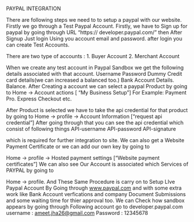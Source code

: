 PAYPAL INTEGRATION

There are following steps we need to to setup a paypal with our website.
Firstly we go through a Test Paypal Account.
Firstly, we have to Sign up for paypal by going through URL “https://
developer.paypal.com/”
then After Signup Just login Using you account email and password.
after login you can create Test Accounts.

There are two type of accounts :
	1. Buyer Account
	2. Merchant Account

When we create any test account in Paypal Sandbox we get the following details
associated with that account.
	Username
	Password
	Dummy Credit card details(we can increased a balanced too.)
	Bank Account Details.
	Balance.
	After Creating a account we can select a paypal Product by going to
	Home -> Account actions [ “My Business Setup”]
	For Example:
		Payment Pro.
		Express Checkout etc.

After Product is selected we have to take the api credential for that product by going to
Home -> profile -> Account Information [“request api credential”]
After going through that you can see the api credential which consist of following things
	API-username
	API-password
	API-signature

which is required for further integration to site.
We can also get a Website Payment Certificate or we can add our own key by going to

Home -> profile -> Hosted payment settings [“Website payment certificates”]
We can also see Our Account is associated which Services of PAYPAL by going to

Home -> profile.
And These Same Procedure is carry on to Setup LIve Paypal Account By Going through
www.paypal.com and with some extra work like Bank Account verfications and company
Document Submissions and some waiting time for thier approval too.
We can Check how sandbox appears by going through Following account
go to developer.paypal.com
username : ameet.jha26@gmail.com
Password : 12345678

